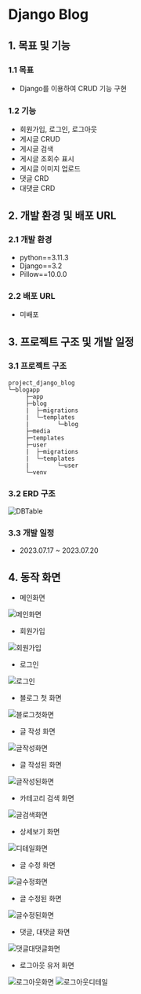 # Django Blog

## 1. 목표 및 기능

### 1.1 목표
* Django를 이용하여 CRUD 기능 구현

### 1.2 기능
* 회원가입, 로그인, 로그아웃
* 게시글 CRUD
* 게시글 검색
* 게시글 조회수 표시
* 게시글 이미지 업로드
* 댓글 CRD
* 대댓글 CRD

## 2. 개발 환경 및 배포 URL

### 2.1 개발 환경
* python==3.11.3
* Django==3.2
* Pillow==10.0.0

### 2.2 배포 URL
* 미배포

## 3. 프로젝트 구조 및 개발 일정

### 3.1 프로젝트 구조
```
project_django_blog
└─blogapp
     ├─app
     ├─blog
     |  ├─migrations
     |  └─templates
     |        └─blog
     ├─media
     ├─templates
     ├─user
     |  ├─migrations
     |  └─templates
     |        └─user
     └─venv
```

### 3.2 ERD 구조
![DBTable](./readme_files/DB_table.PNG)

### 3.3 개발 일정
* 2023.07.17 ~ 2023.07.20

## 4. 동작 화면
* 메인화면

![메인화면](./readme_files/메인화면.PNG)

* 회원가입

![회원가입](./readme_files/회원가입.PNG)

* 로그인

![로그인](./readme_files/로그인후.PNG)

* 블로그 첫 화면

![블로그첫화면](./readme_files/글없는블로그.PNG)

* 글 작성 화면

![글작성화면](./readme_files/글작성화면.PNG)

* 글 작성된 화면

![글작성된화면](./readme_files/글작성된화면.PNG)

* 카테고리 검색 화면

![글검색화면](./readme_files/글검색화면.PNG)

* 상세보기 화면

![디테일화면](./readme_files/디테일화면.PNG)

* 글 수정 화면

![글수정화면](./readme_files/글수정화면.PNG)

* 글 수정된 화면

![글수정된화면](./readme_files/글수정된화면.PNG)

* 댓글, 대댓글 화면

![댓글대댓글화면](./readme_files/댓글대댓글화면.PNG)

* 로그아웃 유저 화면

![로그아웃화면](./readme_files/로그아웃화면.PNG)
![로그아웃디테일](./readme_files/로그아웃디테일.PNG)